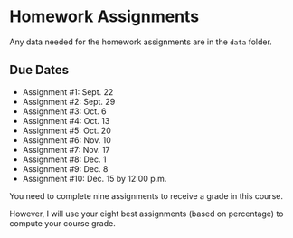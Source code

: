 Homework Assignments
=========

Any data needed for the homework assignments are in the `data` folder.

Due Dates
-------

- Assignment #1: Sept. 22
- Assignment #2: Sept. 29
- Assignment #3: Oct. 6
- Assignment #4: Oct. 13
- Assignment #5: Oct. 20
- Assignment #6: Nov. 10
- Assignment #7: Nov. 17
- Assignment #8: Dec. 1
- Assignment #9: Dec. 8
- Assignment #10: Dec. 15 by 12:00 p.m.


You need to complete nine assignments to receive a grade in this course. 

However, I will use your eight best assignments (based on percentage) to compute your course grade. 




